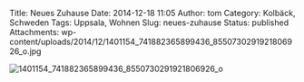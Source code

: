 Title: Neues Zuhause
Date: 2014-12-18 11:05
Author: tom
Category: Kolbäck, Schweden
Tags: Uppsala, Wohnen
Slug: neues-zuhause
Status: published
Attachments: wp-content/uploads/2014/12/1401154_741882365899436_8550730291921806926_o.jpg

![1401154\_741882365899436\_8550730291921806926\_o](http://www.tmy.se/wp-content/uploads/2014/12/1401154_741882365899436_8550730291921806926_o-1024x581.jpg)

